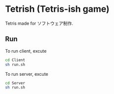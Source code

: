 # Tetrish (Tetris-ish game)
Tetris made for ソフトウェア制作.

## Run
To run client, excute
```bash
cd Client
sh run.sh
```
To run server, excute
```bash
cd Server
sh run.sh
```
